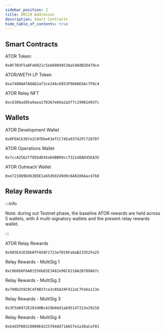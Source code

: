 ```yaml
---
sidebar_position: 2
title: ERC20 Addresses
description: Smart Contracts
hide_table_of_contents: true
---
```

## Smart Contracts

ATOR Token:

```
0x0F7B3F5a8FeD821c5eb60049538a548dB2D479ce
```

ATOR/WETH LP Token

```
0xa7480AAfA8AD2af3ce24Ac6853F960AE6Ac7F0c4
```

ATOR Relay NFT 

```
0xc630bad95a9aea1f0367e69a2a5f7c19901493fc
```

## Wallets

ATOR Development Wallet

```
0x8FEACb307e2C0fDbe63efCC74Ea93742FC7287Df
```

ATOR Operations Wallet

```
0x7ccA2562ff85bdD45eD4BB99ccf32148AD45EA35
```

ATOR Outreach Wallet

```
0xe721089Dd63EDE1a65d50249d9c6A8106Aac47b8
```

## Relay Rewards

:::info

Note: during out Testnet phase, the baseline ATOR rewards are held across 5 wallets, with 4 multi-signatory wallets and the present relay rewards wallet. 

:::

ATOR Relay Rewards

```
0x985E41E5Db0fFA58F1723e7019Fa8aB23352Fe25
```

Relay Rewards - MultiSig 1

```
0xC0b8b0F6A01556b83E3482e96C6218A2B789Ab7c
```

Relay Rewards - MultiSig 2

```
0x700b25929C4f8B37ce3cB5A34Fd12aC7Fe6a113e
```

Relay Rewards - MultiSig 3

```
0x3F5dA972E283d0BcA19b66d1ab95147313e29218
```

Relay Rewards - MultiSig 4

```
0xb4d3FB8310800E4225f84dd71A657e1a38aCaf01
```
